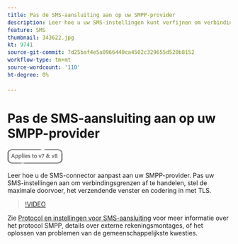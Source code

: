 ```yaml
---
title: Pas de SMS-aansluiting aan op uw SMPP-provider
description: Leer hoe u uw SMS-instellingen kunt verfijnen om verbindingsgrenzen af te handelen, de maximale doorvoer, het verzendende venster en codering met TLS in te stellen.
feature: SMS
thumbnail: 343622.jpg
kt: 9741
source-git-commit: 7d25baf4e5a0966440ca4502c329655d520b8152
workflow-type: tm+mt
source-wordcount: '110'
ht-degree: 0%

---
```



# Pas de SMS-aansluiting aan op uw SMPP-provider

![Van toepassing op V7, V8](../assets/V7-V8-stamp.png)

Leer hoe u de SMS-connector aanpast aan uw SMPP-provider. Pas uw SMS-instellingen aan om verbindingsgrenzen af te handelen, stel de maximale doorvoer, het verzendende venster en codering in met TLS.

>[!VIDEO](https://video.tv.adobe.com/v/343607?quality=12)

Zie [Protocol en instellingen voor SMS-aansluiting](https://experienceleague.adobe.com/docs/campaign-classic/using/sending-messages/sending-messages-on-mobiles/sms-protocol.html?lang=en#sending-messages) voor meer informatie over het protocol SMPP, details over externe rekeningsmontages, of het oplossen van problemen van de gemeenschappelijkste kwesties.
